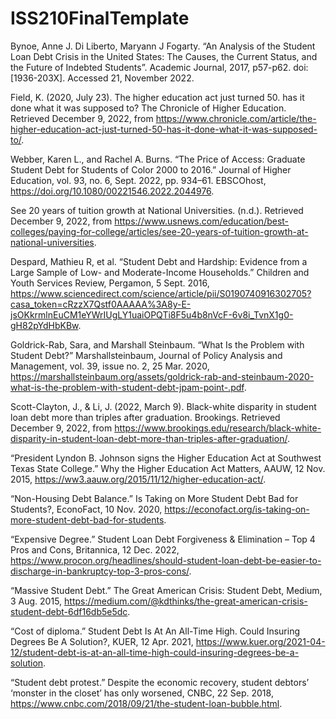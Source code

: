 # ISS210FinalTemplate
Bynoe, Anne J. Di Liberto, Maryann J Fogarty. “An Analysis of the Student Loan Debt Crisis in the United States: The Causes, the Current Status, and the Future of Indebted Students”. Academic Journal, 2017, p57-p62. doi:[1936-203X]. Accessed 21, November 2022.

Field, K. (2020, July 23). The higher education act just turned 50. has it done what it was supposed to? The Chronicle of Higher Education. Retrieved December 9, 2022, from https://www.chronicle.com/article/the-higher-education-act-just-turned-50-has-it-done-what-it-was-supposed-to/. 

Webber, Karen L., and Rachel A. Burns. “The Price of Access: Graduate Student Debt for Students of Color 2000 to 2016.” Journal of Higher Education, vol. 93, no. 6, Sept. 2022, pp. 934–61. EBSCOhost, https://doi.org/10.1080/00221546.2022.2044976.

See 20 years of tuition growth at National Universities. (n.d.). Retrieved December 9, 2022, from https://www.usnews.com/education/best-colleges/paying-for-college/articles/see-20-years-of-tuition-growth-at-national-universities. 

Despard, Mathieu R, et al. “Student Debt and Hardship: Evidence from a Large Sample of Low- and Moderate-Income Households.” Children and Youth Services Review, Pergamon, 5 Sept. 2016, https://www.sciencedirect.com/science/article/pii/S0190740916302705?casa_token=cRzzX7Qstf0AAAAA%3A8y-E-jsOKkrmlnEuCM1eYWrIUgLY1uaiOPQTi8F5u4b8nVcF-6v8i_TvnX1g0-gH82pYdHbKBw.

Goldrick-Rab, Sara, and Marshall Steinbaum. “What Is the Problem with Student Debt?” Marshallsteinbaum, Journal of Policy Analysis and Management, vol. 39, issue no. 2, 25 Mar. 2020, https://marshallsteinbaum.org/assets/goldrick-rab-and-steinbaum-2020-what-is-the-problem-with-student-debt-jpam-point-.pdf.

Scott-Clayton, J., & Li, J. (2022, March 9). Black-white disparity in student loan debt more than triples after graduation. Brookings. Retrieved December 9, 2022, from https://www.brookings.edu/research/black-white-disparity-in-student-loan-debt-more-than-triples-after-graduation/. 

“President Lyndon B. Johnson signs the Higher Education Act at Southwest Texas State College.” Why the Higher Education Act Matters, AAUW, 12 Nov. 2015, https://ww3.aauw.org/2015/11/12/higher-education-act/.

“Non-Housing Debt Balance.” Is Taking on More Student Debt Bad for Students?, EconoFact, 10 Nov. 2020, https://econofact.org/is-taking-on-more-student-debt-bad-for-students.

“Expensive Degree.” Student Loan Debt Forgiveness & Elimination – Top 4 Pros and Cons, Britannica, 12 Dec. 2022, https://www.procon.org/headlines/should-student-loan-debt-be-easier-to-discharge-in-bankruptcy-top-3-pros-cons/.

“Massive Student Debt.” The Great American Crisis: Student Debt, Medium, 3 Aug. 2015, https://medium.com/@kdthinks/the-great-american-crisis-student-debt-6df16db5e5dc.

“Cost of diploma.” Student Debt Is At An All-Time High. Could Insuring Degrees Be A Solution?, KUER, 12 Apr. 2021, https://www.kuer.org/2021-04-12/student-debt-is-at-an-all-time-high-could-insuring-degrees-be-a-solution.

“Student debt protest.” Despite the economic recovery, student debtors’ ‘monster in the closet’ has only worsened, CNBC, 22 Sep. 2018, https://www.cnbc.com/2018/09/21/the-student-loan-bubble.html.
